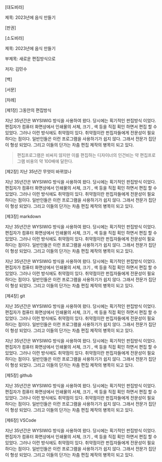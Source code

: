 [대도비라]

제목: 2023년에 음식 만들기

[판권]

[소도비라]

제목: 2023년에 음식 만들기

부제목: 새로운 편집방식으로 

저자: 김민수

[백]

[서문]

[차례]

[제1장] 그동안의 편집방식



지난 35년간은 WYSIWIG 방식을 사용하여 왔다. 당시에는 획기적인 판집방식 이었다. 편집자가 컴퓨터 화면상에서 인쇄물의 서체, 크기 , 색 등을 직접 획인 하면서 편집  할 수 있었다. 그러나 이런 방식에도 취약점이 있다. 취약점이란 펀집자들에게 전문성이 필요하다는 점이다. 일반인들은 이런 프로그램을 사용하기가 쉽지 않다. 그래서 전문가 집단이 형성 되었다. 그리고 이들의 단가는 차츰 편집 제작의 병목이 되고 있다.

> 편집프로그램은 비싸지 않지만 이를 편집하는 디자이너의 인건비는 약 편집프로그램 비용의 약 100배에 달한다.

[제2장] 지난 35년간 무엇이 바뀌었나

지난 35년간은 WYSIWIG 방식을 사용하여 왔다. 당시에는 획기적인 판집방식 이었다. 편집자가 컴퓨터 화면상에서 인쇄물의 서체, 크기 , 색 등을 직접 획인 하면서 편집  할 수 있었다. 그러나 이런 방식에도 취약점이 있다. 취약점이란 펀집자들에게 전문성이 필요하다는 점이다. 일반인들은 이런 프로그램을 사용하기가 쉽지 않다. 그래서 전문가 집단이 형성 되었다. 그리고 이들의 단가는 차츰 편집 제작의 병목이 되고 있다.

[제3장] markdown

지난 35년간은 WYSIWIG 방식을 사용하여 왔다. 당시에는 획기적인 판집방식 이었다. 편집자가 컴퓨터 화면상에서 인쇄물의 서체, 크기 , 색 등을 직접 획인 하면서 편집  할 수 있었다. 그러나 이런 방식에도 취약점이 있다. 취약점이란 펀집자들에게 전문성이 필요하다는 점이다. 일반인들은 이런 프로그램을 사용하기가 쉽지 않다. 그래서 전문가 집단이 형성 되었다. 그리고 이들의 단가는 차츰 편집 제작의 병목이 되고 있다.

지난 35년간은 WYSIWIG 방식을 사용하여 왔다. 당시에는 획기적인 판집방식 이었다. 편집자가 컴퓨터 화면상에서 인쇄물의 서체, 크기 , 색 등을 직접 획인 하면서 편집  할 수 있었다. 그러나 이런 방식에도 취약점이 있다. 취약점이란 펀집자들에게 전문성이 필요하다는 점이다. 일반인들은 이런 프로그램을 사용하기가 쉽지 않다. 그래서 전문가 집단이 형성 되었다. 그리고 이들의 단가는 차츰 편집 제작의 병목이 되고 있다.

[제4장] git

지난 35년간은 WYSIWIG 방식을 사용하여 왔다. 당시에는 획기적인 판집방식 이었다. 편집자가 컴퓨터 화면상에서 인쇄물의 서체, 크기 , 색 등을 직접 획인 하면서 편집  할 수 있었다. 그러나 이런 방식에도 취약점이 있다. 취약점이란 펀집자들에게 전문성이 필요하다는 점이다. 일반인들은 이런 프로그램을 사용하기가 쉽지 않다. 그래서 전문가 집단이 형성 되었다. 그리고 이들의 단가는 차츰 편집 제작의 병목이 되고 있다.

지난 35년간은 WYSIWIG 방식을 사용하여 왔다. 당시에는 획기적인 판집방식 이었다. 편집자가 컴퓨터 화면상에서 인쇄물의 서체, 크기 , 색 등을 직접 획인 하면서 편집  할 수 있었다. 그러나 이런 방식에도 취약점이 있다. 취약점이란 펀집자들에게 전문성이 필요하다는 점이다. 일반인들은 이런 프로그램을 사용하기가 쉽지 않다. 그래서 전문가 집단이 형성 되었다. 그리고 이들의 단가는 차츰 편집 제작의 병목이 되고 있다.

[제5장] github

지난 35년간은 WYSIWIG 방식을 사용하여 왔다. 당시에는 획기적인 판집방식 이었다. 편집자가 컴퓨터 화면상에서 인쇄물의 서체, 크기 , 색 등을 직접 획인 하면서 편집  할 수 있었다. 그러나 이런 방식에도 취약점이 있다. 취약점이란 펀집자들에게 전문성이 필요하다는 점이다. 일반인들은 이런 프로그램을 사용하기가 쉽지 않다. 그래서 전문가 집단이 형성 되었다. 그리고 이들의 단가는 차츰 편집 제작의 병목이 되고 있다.

[제6장] VSCode

지난 35년간은 WYSIWIG 방식을 사용하여 왔다. 당시에는 획기적인 판집방식 이었다. 편집자가 컴퓨터 화면상에서 인쇄물의 서체, 크기 , 색 등을 직접 획인 하면서 편집  할 수 있었다. 그러나 이런 방식에도 취약점이 있다. 취약점이란 펀집자들에게 전문성이 필요하다는 점이다. 일반인들은 이런 프로그램을 사용하기가 쉽지 않다. 그래서 전문가 집단이 형성 되었다. 그리고 이들의 단가는 차츰 편집 제작의 병목이 되고 있다.
